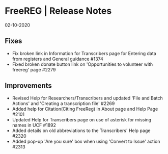 __FreeREG | Release Notes__
  =======================
  02-10-2020

 __Fixes__
  ---------


  * Fix broken link in Information for Transcribers page for Entering data from registers and General guidance #1374
  * Fixed broken donate button link on 'Opportunities to volunteer with freereg' page #2279

 __Improvements__
  ---------

  * Revised Help for Researchers/Transcribers and updated 'File and Batch Actions' and 'Creating a transcription file' #2269
  * Added help for Citation(Citing FreeReg) in About page and Help Page #2101
  * Updated Help for Transcribers page on use of asterisk for missing names in UCF #1892
  * Added details on old abbreviations to the Transcribers' Help page #2320
  * Added pop-up 'Are you sure' box when using 'Convert to Issue' action #2313